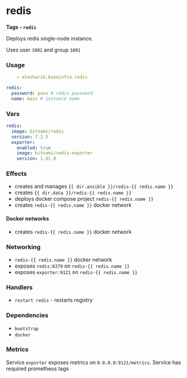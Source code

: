 # redis
__Tags - `redis`__

Deploys redis single-node instance. 

Uses user `1001` and group `1001`

### Usage
```yaml
    - alesharik.baseinfra.redis
```
```yaml
redis:
  password: pass # redis password
  name: main # instance name
```

### Vars
```yaml
redis:
  image: bitnami/redis
  version: 7.2.5
  exporter:
    enabled: true
    image: bitnami/redis-exporter
    version: 1.61.0
```

### Effects
- creates and manages `{{ dir.ansible }}/redis-{{ redis.name }}`
- creates `{{ dir.data }}/redis-{{ redis.name }}`
- deploys docker compose project `redis-{{ redis.name }}`
- creates `redis-{{ redis.name }}` docker network

#### Docker networks
- creates `redis-{{ redis.name }}` docker network

### Networking
- `redis-{{ redis.name }}` docker network
- exposes `redis:6379` on `redis-{{ redis.name }}`
- exposes `exporter:9121` on `redis-{{ redis.name }}`

### Handlers
- `restart redis` - restarts registry

### Dependencies
- `bootstrap`
- `docker`

### Metrics
Service `exporter` exposes metrics on `0.0.0.0:9121/metrics`. Service has required prometheus tags